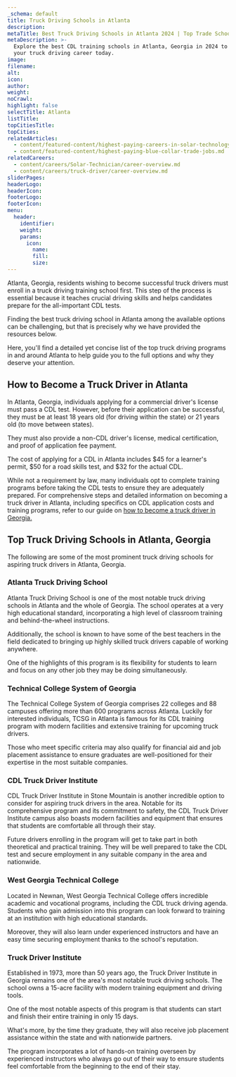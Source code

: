 ```yaml
---
_schema: default
title: Truck Driving Schools in Atlanta
description:
metaTitle: Best Truck Driving Schools in Atlanta 2024 | Top Trade Schools
metaDescription: >-
  Explore the best CDL training schools in Atlanta, Georgia in 2024 to kickstart
  your truck driving career today. 
image:
filename:
alt:
icon:
author:
weight:
noCrawl:
highlight: false
selectTitle: Atlanta
listTitle:
topCitiesTitle:
topCities:
relatedArticles:
  - content/featured-content/highest-paying-careers-in-solar-technology.md
  - content/featured-content/highest-paying-blue-collar-trade-jobs.md
relatedCareers:
  - content/careers/Solar-Technician/career-overview.md
  - content/careers/truck-driver/career-overview.md
sliderPages:
headerLogo:
headerIcon:
footerLogo:
footerIcon:
menu:
  header:
    identifier:
    weight:
    params:
      icon:
        name:
        fill:
        size:
---
```

Atlanta, Georgia, residents wishing to become successful truck drivers must enroll in a truck driving training school first. This step of the process is essential because it teaches crucial driving skills and helps candidates prepare for the all-important CDL tests.

Finding the best truck driving school in Atlanta among the available options can be challenging, but that is precisely why we have provided the resources below.

Here, you'll find a detailed yet concise list of the top truck driving programs in and around Atlanta to help guide you to the full options and why they deserve your attention.

## **How to Become a Truck Driver in Atlanta**

In Atlanta, Georgia, individuals applying for a commercial driver's license must pass a CDL test. However, before their application can be successful, they must be at least 18 years old (for driving within the state) or 21 years old (to move between states).

They must also provide a non-CDL driver's license, medical certification, and proof of application fee payment.

The cost of applying for a CDL in Atlanta includes $45 for a learner's permit, $50 for a road skills test, and $32 for the actual CDL.

While not a requirement by law, many individuals opt to complete training programs before taking the CDL tests to ensure they are adequately prepared. For comprehensive steps and detailed information on becoming a truck driver in Atlanta, including specifics on CDL application costs and training programs, refer to our guide on [how to become a truck driver in Georgia.](https://toptradeschools.com/near-you/truck-driver/georgia/)

## **Top Truck Driving Schools in Atlanta, Georgia**

The following are some of the most prominent truck driving schools for aspiring truck drivers in Atlanta, Georgia.

### **Atlanta Truck Driving School**

Atlanta Truck Driving School is one of the most notable truck driving schools in Atlanta and the whole of Georgia. The school operates at a very high educational standard, incorporating a high level of classroom training and behind-the-wheel instructions.

Additionally, the school is known to have some of the best teachers in the field dedicated to bringing up highly skilled truck drivers capable of working anywhere.

One of the highlights of this program is its flexibility for students to learn and focus on any other job they may be doing simultaneously.

### Technical College System of Georgia

The Technical College System of Georgia comprises 22 colleges and 88 campuses offering more than 600 programs across Atlanta. Luckily for interested individuals, TCSG in Atlanta is famous for its CDL training program with modern facilities and extensive training for upcoming truck drivers.

Those who meet specific criteria may also qualify for financial aid and job placement assistance to ensure graduates are well-positioned for their expertise in the most suitable companies.

### CDL Truck Driver Institute

CDL Truck Driver Institute in Stone Mountain is another incredible option to consider for aspiring truck drivers in the area. Notable for its comprehensive program and its commitment to safety, the CDL Truck Driver Institute campus also boasts modern facilities and equipment that ensures that students are comfortable all through their stay.

Future drivers enrolling in the program will get to take part in both theoretical and practical training. They will be well prepared to take the CDL test and secure employment in any suitable company in the area and nationwide.

### West Georgia Technical College

Located in Newnan, West Georgia Technical College offers incredible academic and vocational programs, including the CDL truck driving agenda. Students who gain admission into this program can look forward to training at an institution with high educational standards.

Moreover, they will also learn under experienced instructors and have an easy time securing employment thanks to the school's reputation.

### Truck Driver Institute

Established in 1973, more than 50 years ago, the Truck Driver Institute in Georgia remains one of the area's most notable truck driving schools. The school owns a 15-acre facility with modern training equipment and driving tools.

One of the most notable aspects of this program is that students can start and finish their entire training in only 15 days.

What's more, by the time they graduate, they will also receive job placement assistance within the state and with nationwide partners.

The program incorporates a lot of hands-on training overseen by experienced instructors who always go out of their way to ensure students feel comfortable from the beginning to the end of their stay.